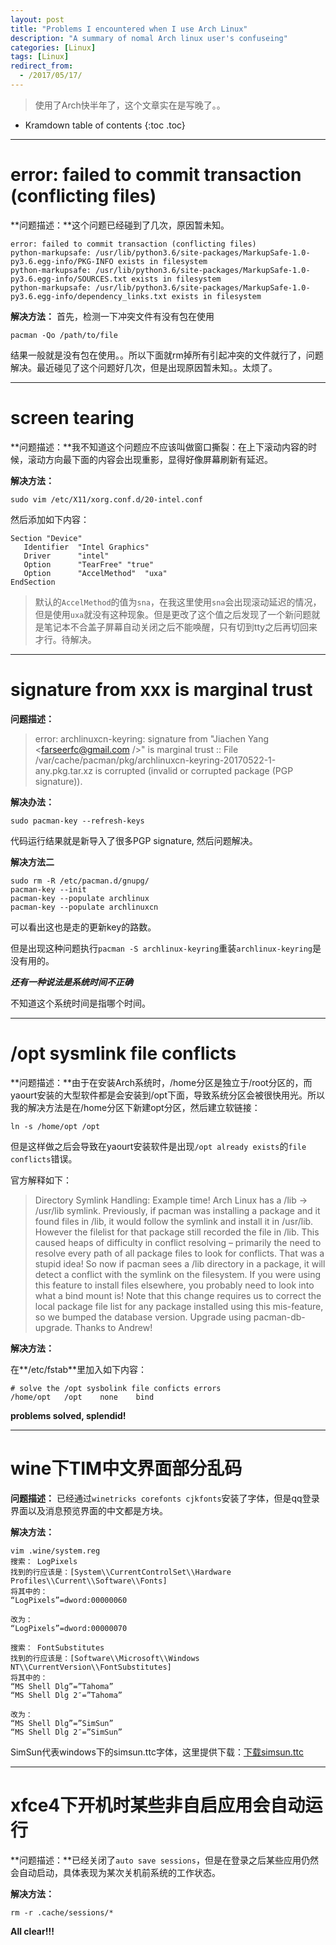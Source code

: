 ```yaml
---
layout: post
title: "Problems I encountered when I use Arch Linux"
description: "A summary of nomal Arch linux user's confuseing"
categories: [Linux]
tags: [Linux]
redirect_from:
  - /2017/05/17/
---
```


> 使用了Arch快半年了，这个文章实在是写晚了。。

* Kramdown table of contents
{:toc .toc}

---

# error: failed to commit transaction (conflicting files)

**问题描述：**这个问题已经碰到了几次，原因暂未知。

``` shell
error: failed to commit transaction (conflicting files)
python-markupsafe: /usr/lib/python3.6/site-packages/MarkupSafe-1.0-py3.6.egg-info/PKG-INFO exists in filesystem
python-markupsafe: /usr/lib/python3.6/site-packages/MarkupSafe-1.0-py3.6.egg-info/SOURCES.txt exists in filesystem
python-markupsafe: /usr/lib/python3.6/site-packages/MarkupSafe-1.0-py3.6.egg-info/dependency_links.txt exists in filesystem
```
**解决方法：**
首先，检测一下冲突文件有没有包在使用
```
pacman -Qo /path/to/file
```
结果一般就是没有包在使用。。所以下面就rm掉所有引起冲突的文件就行了，问题解决。最近碰见了这个问题好几次，但是出现原因暂未知。。太烦了。

---

# screen tearing

**问题描述：**我不知道这个问题应不应该叫做窗口撕裂：在上下滚动内容的时候，滚动方向最下面的内容会出现重影，显得好像屏幕刷新有延迟。

**解决方法：**

```shell
sudo vim /etc/X11/xorg.conf.d/20-intel.conf
```

然后添加如下内容：

```
Section "Device"
   Identifier  "Intel Graphics"
   Driver      "intel"
   Option      "TearFree" "true"
   Option      "AccelMethod"  "uxa"
EndSection
```

> 默认的`AccelMethod`的值为`sna`，在我这里使用`sna`会出现滚动延迟的情况，但是使用`uxa`就没有这种现象。但是更改了这个值之后发现了一个新问题就是笔记本不合盖子屏幕自动关闭之后不能唤醒，只有切到tty之后再切回来才行。待解决。

---

# signature from xxx is marginal trust

**问题描述：**

> error: archlinuxcn-keyring: signature from "Jiachen Yang \<farseerfc@gmail.com />" is marginal trust
> :: File /var/cache/pacman/pkg/archlinuxcn-keyring-20170522-1-any.pkg.tar.xz is corrupted (invalid or corrupted package (PGP signature)).

**解决办法：**

`sudo pacman-key --refresh-keys`

代码运行结果就是新导入了很多PGP signature, 然后问题解决。

**解决方法二**

```shell
sudo rm -R /etc/pacman.d/gnupg/
pacman-key --init
pacman-key --populate archlinux
pacman-key --populate archlinuxcn
```
可以看出这也是走的更新key的路数。

但是出现这种问题执行`pacman -S archlinux-keyring`重装`archlinux-keyring`是没有用的。

***还有一种说法是系统时间不正确***

不知道这个系统时间是指哪个时间。

* * * * * 

# /opt sysmlink file conflicts

**问题描述：**由于在安装Arch系统时，/home分区是独立于/root分区的，而yaourt安装的大型软件都是会安装到/opt下面，导致系统分区会被很快用光。所以我的解决方法是在/home分区下新建opt分区，然后建立软链接：

`ln -s /home/opt /opt`

但是这样做之后会导致在yaourt安装软件是出现`/opt already exists`的`file conflicts`错误。

官方解释如下：

> Directory Symlink Handling: Example time! Arch Linux has a /lib -> /usr/lib symlink. Previously, if pacman was installing a package and it found files in /lib, it would follow the symlink and install it in /usr/lib. However the filelist for that package still recorded the file in /lib. This caused heaps of difficulty in conflict resolving – primarily the need to resolve every path of all package files to look for conflicts. That was a stupid idea! So now if pacman sees a /lib directory in a package, it will detect a conflict with the symlink on the filesystem. If you were using this feature to install files elsewhere, you probably need to look into what a bind mount is! Note that this change requires us to correct the local package file list for any package installed using this mis-feature, so we bumped the database version. Upgrade using pacman-db-upgrade. Thanks to Andrew! 

**解决方法：**

在**/etc/fstab**里加入如下内容：

```shell
# solve the /opt sysbolink file conficts errors
/home/opt	/opt	none	bind
```
**problems solved, splendid!**
 
* * * * *

# wine下TIM中文界面部分乱码

**问题描述：** 已经通过`winetricks corefonts cjkfonts`安装了字体，但是qq登录界面以及消息预览界面的中文都是方块。

**解决方法：**

```
vim .wine/system.reg
搜索： LogPixels
找到的行应该是：[System\\CurrentControlSet\\Hardware Profiles\\Current\\Software\\Fonts]
将其中的：
“LogPixels”=dword:00000060

改为：
“LogPixels”=dword:00000070

搜索： FontSubstitutes
找到的行应该是：[Software\\Microsoft\\Windows NT\\CurrentVersion\\FontSubstitutes]
将其中的：
“MS Shell Dlg”=”Tahoma”
“MS Shell Dlg 2″=”Tahoma”

改为：
“MS Shell Dlg”=”SimSun”
“MS Shell Dlg 2″=”SimSun”
```

SimSun代表windows下的simsun.ttc字体，这里提供下载：[下载simsun.ttc](https://www.dropbox.com/s/78jt6smdorzqzpv/simsun.ttc?dl=0)

* * * * * 

# xfce4下开机时某些非自启应用会自动运行

**问题描述：**已经关闭了`auto save sessions`，但是在登录之后某些应用仍然会自动启动，具体表现为某次关机前系统的工作状态。

**解决方法：**

```
rm -r .cache/sessions/*
```
**All clear!!!**
